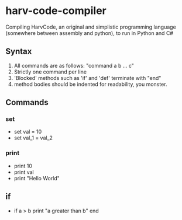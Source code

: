 # harv-code-compiler
Compiling HarvCode, an original and simplistic programming language (somewhere between assembly and python), to run in Python and C#

## Syntax
1. All commands are as follows: "command a b ... c"
2. Strictly one command per line
3. 'Blocked' methods such as 'if' and 'def' terminate with "end"
4. method bodies should be indented for readability, you monster.

## Commands
### set
- set val = 10
- set val_1 = val_2

### print
- print 10
- print val
- print "Hello World"

## if
- if a > b
	print "a greater than b"
  end
